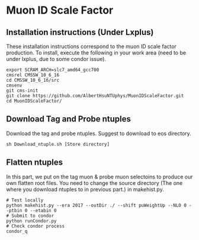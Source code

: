 # Muon ID Scale Factor

## Installation instructions (Under Lxplus)

These installation instructions correspond to the muon ID scale factor production.
To install, execute the following in your work area (need to be under lxplus, due to some condor issue).

```
export SCRAM_ARCH=slc7_amd64_gcc700
cmsrel CMSSW_10_6_16
cd CMSSW_10_6_16/src
cmsenv
git cms-init
git clone https://github.com/AlbertHsuNTUphys/MuonIDScaleFactor.git
cd MuonIDScaleFactor/
```

## Download Tag and Probe ntuples
Download the tag and probe ntuples. Suggest to download to eos directory.
```
sh Download_ntuple.sh [Store directory]
```
## Flatten ntuples
In this part, we put on the tag muon & probe muon selectoins to produce our own flatten root files. You need to change the source directory (The one where you download ntuples to in previous part.) in makehist.py.
```
# Test locally
python makehist.py --era 2017 --outDir ./ --shift puWeightUp --NLO 0 --ptbin 0 --etabin 0
# Submit to condor
python runCondor.py
# Check condor process
condor_q
```

